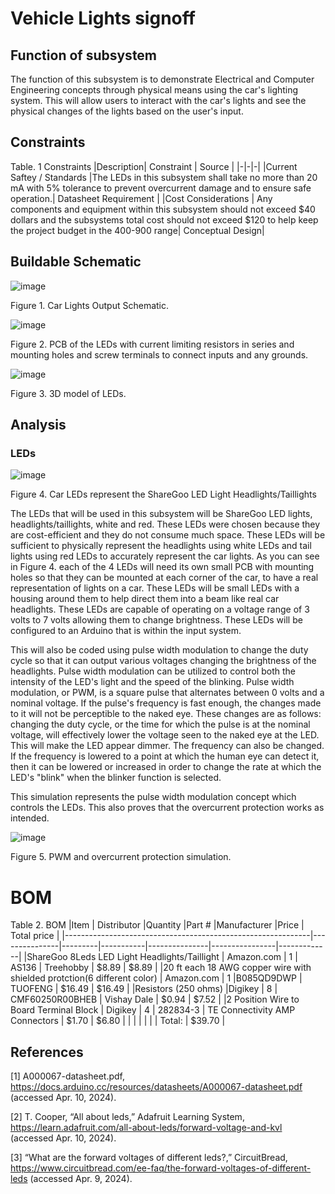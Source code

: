 # Vehicle Lights signoff
## Function of subsystem 
The function of this subsystem is to demonstrate Electrical and Computer Engineering concepts through physical means using the car's lighting system. This will allow users to interact with the car's lights and see the physical changes of the lights based on the user's input.  

## Constraints
Table. 1 Constraints
|Description| Constraint | Source |
|-|-|-|
|Current Saftey / Standards |The LEDs in this subsystem shall take no more than 20 mA with 5% tolerance to prevent overcurrent damage and to ensure safe operation.| Datasheet Requirement  |
|Cost Considerations | Any components and equipment within this subsystem should not exceed $40 dollars and the subsystems total cost should not exceed $120 to help keep the project budget in the 400-900 range| Conceptual Design| 





      
## Buildable Schematic
![image](https://github.com/user-attachments/assets/06f8ab6e-4cad-4b62-a8f8-ee3809c5b50d)

Figure 1. Car Lights Output Schematic. 


![image](https://github.com/user-attachments/assets/ccd981f5-6700-47b6-8ae1-a11b937ae01e)



Figure 2. PCB of the LEDs with current limiting resistors in series and mounting holes and screw terminals to connect inputs and any grounds.



![image](https://github.com/user-attachments/assets/0e934ec0-bf42-4e22-abeb-0efa6ba2484d)


Figure 3. 3D model of LEDs.


## Analysis 


### LEDs
![image](https://github.com/user-attachments/assets/b5114886-1eb9-420b-ac61-0f3790194200)



Figure 4. Car LEDs represent the ShareGoo LED Light Headlights/Taillights

The LEDs that will be used in this subsystem will be ShareGoo LED lights, headlights/taillights, white and red. These LEDs were chosen because they are cost-efficient and they do not consume much space. These LEDs will be sufficient to physically represent the headlights using white LEDs and tail lights using red LEDs to accurately represent the car lights. As you can see in Figure 4. each of the 4 LEDs will need its own small PCB with mounting holes so that they can be mounted at each corner of the car, to have a real representation of lights on a car. These LEDs will be small LEDs with a housing around them to help direct them into a beam like real car headlights. These LEDs are capable of operating on a voltage range of 3 volts to 7 volts allowing them to change brightness. These LEDs will be configured to an Arduino that is within the input system. 

This will also be coded using pulse width modulation to change the duty cycle so that it can output various voltages changing the brightness of the headlights. Pulse width modulation can be utilized to control both the intensity of the LED's light and the speed of the blinking. Pulse width modulation, or PWM, is a square pulse that alternates between 0 volts and a nominal voltage. If the pulse's frequency is fast enough, the changes made to it will not be perceptible to the naked eye. These changes are as follows: changing the duty cycle, or the time for which the pulse is at the nominal voltage, will effectively lower the voltage seen to the naked eye at the LED. This will make the LED appear dimmer. The frequency can also be changed. If the frequency is lowered to a point at which the human eye can detect it, then it can be lowered or increased in order to change the rate at which the LED's "blink" when the blinker function is selected.

This simulation represents the pulse width modulation concept which controls the LEDs. This also proves that the overcurrent protection works as intended. 

![image](https://github.com/user-attachments/assets/86fb9523-2334-4013-a515-9cbc753ebdab)

Figure 5. PWM and overcurrent protection simulation. 





# BOM 
Table 2. BOM
|Item                                                         |	Distributor	    |Quantity |Part #	|Manufacturer |Price 	| Total price   |
|-------------------------------------------------------------|---------------|---------|-----------|---------------|----------------|-------------|
|ShareGoo 8Leds LED Light Headlights/Taillight                             |	Amazon.com	| 1	| ‎AS136   | ‎Treehobby | $8.89	  | $8.89         |
|20 ft each 18 AWG copper wire with shielded protction(6 different color)                | Amazon.com	| 1	  |B085QD9DWP  | TUOFENG  | $16.49	| $16.49        |
|Resistors (250 ohms)                                |Digikey	| 8	 | 	CMF60250R00BHEB | 	Vishay Dale    | $0.94 | $7.52       |
|2 Position Wire to Board Terminal Block 		     |      Digikey   |  4 |	282834-3   |  TE Connectivity AMP Connectors | $1.70 | $6.80 |
|		                                                          |         |   |   |         | Total:  |	$39.70    |

## References 

[1] A000067-datasheet.pdf, https://docs.arduino.cc/resources/datasheets/A000067-datasheet.pdf (accessed Apr. 10, 2024).   

[2] T. Cooper, “All about leds,” Adafruit Learning System, https://learn.adafruit.com/all-about-leds/forward-voltage-and-kvl (accessed Apr. 10, 2024). 

[3] “What are the forward voltages of different leds?,” CircuitBread, https://www.circuitbread.com/ee-faq/the-forward-voltages-of-different-leds (accessed Apr. 9, 2024). 

 
